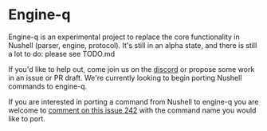 # Engine-q

Engine-q is an experimental project to replace the core functionality in Nushell (parser, engine, protocol). It's still in an alpha state, and there is still a lot to do: please see TODO.md

If you'd like to help out, come join us on the [discord](https://discord.gg/NtAbbGn) or propose some work in an issue or PR draft. We're currently looking to begin porting Nushell commands to engine-q.

If you are interested in porting a command from Nushell to engine-q you are welcome to
[comment on this issue 242](https://github.com/nushell/engine-q/issues/242) with the command name you would like to port.
